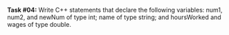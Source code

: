 **Task #04:** Write C++ statements that declare the following variables: num1, num2, and newNum of type int; name of type string; and hoursWorked and wages of type double.